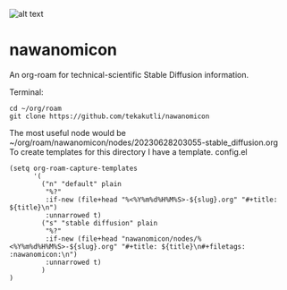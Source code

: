 ![alt text](https://files.catbox.moe/n7dlu3.png)

# nawanomicon
An org-roam for technical-scientific Stable Diffusion information.  

Terminal:
```
cd ~/org/roam
git clone https://github.com/tekakutli/nawanomicon
```

The most useful node would be ~/org/roam/nawanomicon/nodes/20230628203055-stable_diffusion.org  
To create templates for this directory I have a template.
config.el
```
(setq org-roam-capture-templates
      '(
        ("n" "default" plain
         "%?"
         :if-new (file+head "%<%Y%m%d%H%M%S>-${slug}.org" "#+title: ${title}\n")
         :unnarrowed t)
        ("s" "stable diffusion" plain
         "%?"
         :if-new (file+head "nawanomicon/nodes/%<%Y%m%d%H%M%S>-${slug}.org" "#+title: ${title}\n#+filetags: :nawanomicon:\n")
         :unnarrowed t)
        )
)
```
